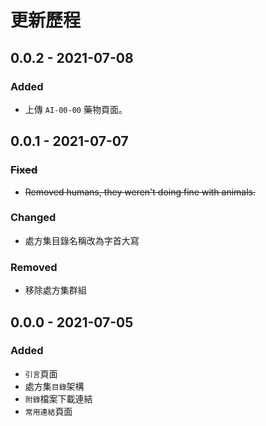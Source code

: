 # 更新歷程

## 0.0.2 - 2021-07-08

### Added

* 上傳 `AI-00-00` 藥物頁面。

## 0.0.1 - 2021-07-07

### ~~Fixed~~

* ~~Removed humans, they weren't doing fine with animals.~~

### Changed

* 處方集目錄名稱改為字首大寫

### Removed

* 移除處方集群組

## 0.0.0 - 2021-07-05

### Added

* `引言`頁面
* 處方集`目錄`架構
* `附錄`檔案下載連結
* `常用連結`頁面



